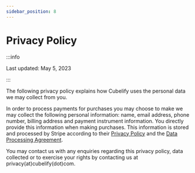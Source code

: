 ```yaml
---
sidebar_position: 8
---
```


# Privacy Policy

:::info

Last updated: May 5, 2023

:::

The following privacy policy explains how Cubelify uses the personal data we may collect from you.

In order to process payments for purchases you may choose to make we may collect the following personal information:
name, email address, phone number, billing address and payment instrument information. You directly provide this
information when making purchases. This information is stored and processed by Stripe according to
their [Privacy Policy](https://stripe.com/privacy) and the [Data Processing Agreement](https://stripe.com/legal/dpa).

You may contact us with any enquiries regarding this privacy policy, data collected or to exercise your rights by
contacting us at privacy(at)cubelify(dot)com.
